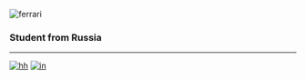 ![ferrari](http://www.thomas5000.hu/pilot_2014/ferrari_14.png)

### Student from Russia
-------------------------
[![hh](https://img.shields.io/badge/-hh-ffffff?style=flat&logo=)](https://hh.ru/resume/a6b1b5fbff084a07b70039ed1f446751395854)
[![in](https://img.shields.io/badge/-in-ffffff?style=flat&logo=LinkedIn)](https://hh.ru/resume/a6b1b5fbff084a07b70039ed1f446751395854)


